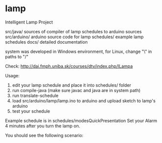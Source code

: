 # lamp
Intelligent Lamp Project

src/java/       sources of compiler of lamp schedules to arduino sources
src/arduino/    arduino source code for lamp
schedules/      example lamp schedules
docs/           detailed documentation

system was developed in Windows environment, for Linux, change "\\" in paths to "/"

Check: http://dai.fmph.uniba.sk/courses/dtv/index.php/ILampa

Usage:

1. edit your lamp schedule and place it into schedules/ folder
2. run compile-java  (make sure javac and java are in system path)
3. run translate-schedule 
4. load src/arduino/lamp/lamp.ino to arduino and upload sketch to lamp's arduino
5. test your schedule


Example schedule is in schedules/modesQuickPresentation
Set your Alarm 4 minutes after you turn the lamp on.

You should see the following scenario:


